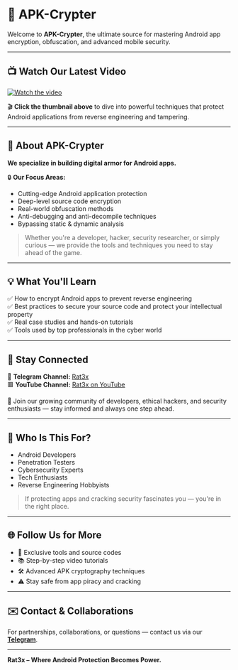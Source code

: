 # 🔐 APK-Crypter

Welcome to **APK-Crypter**, the ultimate source for mastering Android app encryption, obfuscation, and advanced mobile security.

---

## 📺 Watch Our Latest Video

[![Watch the video](https://i9.ytimg.com/vi_webp/q-zntdos_-Q/mqdefault.webp?v=6872115e&sqp=CKyT0cMG&rs=AOn4CLB3S9ix2JeW-lROzh8QTM9l6jxIdg)](https://www.youtube.com/watch?v=qGBvfR1si54&ab)

🎬 **Click the thumbnail above** to dive into powerful techniques that protect Android applications from reverse engineering and tampering.

---

## 🚀 About APK-Crypter

**We specialize in building digital armor for Android apps.**

🔒 **Our Focus Areas:**
- Cutting-edge Android application protection
- Deep-level source code encryption
- Real-world obfuscation methods
- Anti-debugging and anti-decompile techniques
- Bypassing static & dynamic analysis

> Whether you're a developer, hacker, security researcher, or simply curious — we provide the tools and techniques you need to stay ahead of the game.

---

## 💡 What You'll Learn

✅ How to encrypt Android apps to prevent reverse engineering  
✅ Best practices to secure your source code and protect your intellectual property  
✅ Real case studies and hands-on tutorials  
✅ Tools used by top professionals in the cyber world

---

## 📡 Stay Connected

🔵 **Telegram Channel:** [Rat3x](https://t.me/+hVIthNrlOGMxMjQ0)  
🟥 **YouTube Channel:** [Rat3x on YouTube](https://www.youtube.com/channel/UCd-o-FVi2RjSde3m9W7Id5Q)  

📢 Join our growing community of developers, ethical hackers, and security enthusiasts — stay informed and always one step ahead.

---

## 🧠 Who Is This For?

- Android Developers  
- Penetration Testers  
- Cybersecurity Experts  
- Tech Enthusiasts  
- Reverse Engineering Hobbyists  

> If protecting apps and cracking security fascinates you — you're in the right place.

---

## 🌐 Follow Us for More

- 🔐 Exclusive tools and source codes  
- 📚 Step-by-step video tutorials  
- 🛠️ Advanced APK cryptography techniques  
- ⚠️ Stay safe from app piracy and cracking

---

## ✉️ Contact & Collaborations

For partnerships, collaborations, or questions — contact us via our **[Telegram](https://t.me/+hVIthNrlOGMxMjQ0)**.

---

**Rat3x – Where Android Protection Becomes Power.**
